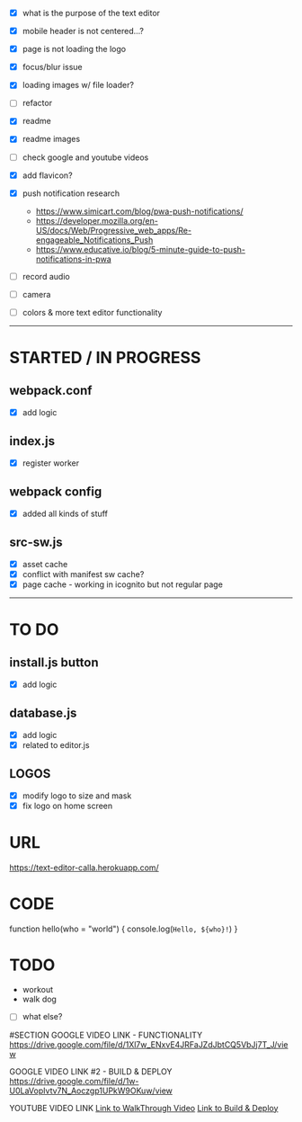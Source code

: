 
- [x] what is the purpose of the text editor
- [x] mobile header is not centered...?
- [x] page is not loading the logo
- [x] focus/blur issue
- [x] loading images w/ file loader?
- [ ] refactor
- [x] readme
- [x] readme images
- [ ] check google and youtube videos
- [x] add flavicon?

- [x] push notification research
  - https://www.simicart.com/blog/pwa-push-notifications/
  - https://developer.mozilla.org/en-US/docs/Web/Progressive_web_apps/Re-engageable_Notifications_Push
  - https://www.educative.io/blog/5-minute-guide-to-push-notifications-in-pwa
- [ ] record audio
- [ ] camera
- [ ] colors & more text editor functionality
------

# STARTED / IN PROGRESS
## webpack.conf
- [x] add logic

## index.js
- [x] register worker

## webpack config
- [x] added all kinds of stuff

## src-sw.js
- [x] asset cache
- [x] conflict with manifest sw cache?
- [x] page cache - working in icognito but not regular page
------
# TO DO
## install.js button
- [x] add logic

## database.js
- [x] add logic
- [x] related to editor.js

## LOGOS
- [x] modify logo to size and mask
- [x] fix logo on home screen

# URL
https://text-editor-calla.herokuapp.com/

# CODE
function hello(who = "world") {
  console.log(`Hello, ${who}!`)
}

# TODO
- workout
- walk dog
- [ ] what else?

#SECTION
GOOGLE VIDEO LINK - FUNCTIONALITY
https://drive.google.com/file/d/1Xl7w_ENxvE4JRFaJZdJbtCQ5VbJj7T_J/view

GOOGLE VIDEO LINK #2 - BUILD & DEPLOY
https://drive.google.com/file/d/1w-U0LaVopIvtv7N_Aoczgp1UPkW9OKuw/view


YOUTUBE VIDEO LINK
[Link to WalkThrough Video](https://youtu.be/7rJIh6TlAho)
[Link to Build & Deploy](https://youtu.be/eVl7gfp6B74)
